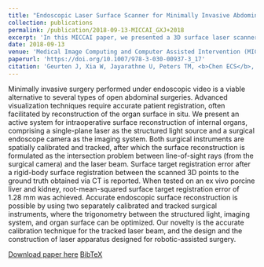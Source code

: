 ```yaml
---
title: "Endoscopic Laser Surface Scanner for Minimally Invasive Abdominal Surgeries"
collection: publications
permalink: /publication/2018-09-13-MICCAI_GXJ+2018
excerpt: 'In this MICCAI paper, we presented a 3D surface laser scanner for endoscopic surgery.'
date: 2018-09-13
venue: 'Medical Image Computing and Computer Assisted Intervention (MICCAI)'
paperurl: 'https://doi.org/10.1007/978-3-030-00937-3_17'
citation: 'Geurten J, Xia W, Jayarathne U, Peters TM, <b>Chen ECS</b>, (2018). "Endoscopic Laser Surface Scanner for Minimally Invasive Abdominal Surgeries"; in <i>Medical Image Computing and Computer Assisted Intervention -- MICCAI 2018</i>, LNCS 11073, pp. 143-150.'
---
```


Minimally invasive surgery performed under endoscopic video is a viable alternative to several types of open abdominal surgeries. Advanced visualization techniques require accurate patient registration, often facilitated by reconstruction of the organ surface in situ. We present an active system for intraoperative surface reconstruction of internal organs, comprising a single-plane laser as the structured light source and a surgical endoscope camera as the imaging system. Both surgical instruments are spatially calibrated and tracked, after which the surface reconstruction is formulated as the intersection problem between line-of-sight rays (from the surgical camera) and the laser beam. Surface target registration error after a rigid-body surface registration between the scanned 3D points to the ground truth obtained via CT is reported. When tested on an ex vivo porcine liver and kidney, root-mean-squared surface target registration error of 1.28 mm was achieved. Accurate endoscopic surface reconstruction is possible by using two separately calibrated and tracked surgical instruments, where the trigonometry between the structured light, imaging system, and organ surface can be optimized. Our novelty is the accurate calibration technique for the tracked laser beam, and the design and the construction of laser apparatus designed for robotic-assisted surgery.

[Download paper here](https://doi.org/10.1007/978-3-030-00937-3_17) [BibTeX](./../files/bibtex/GXJ+2018.bib)